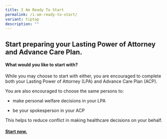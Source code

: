 ```yaml
---
title: I Am Ready To Start
permalink: /i-am-ready-to-start/
variant: tiptap
description: ""
---
```

<h2>Start preparing your Lasting Power of Attorney and Advance Care Plan.</h2>
<h4>What would you like to start with?</h4>
<p>While you may choose to start with either, you are encouraged to complete
both your Lasting Power of Attorney (LPA) and Advance Care Plan (ACP).</p>
<p>You are also encouraged to choose the same persons to:</p>
<ul data-tight="true" class="tight">
<li>
<p>make personal welfare decisions in your LPA</p>
</li>
<li>
<p>be your spokesperson in your ACP</p>
</li>
</ul>
<p>This helps to reduce conflict in making healthcare decisions on your behalf.</p>
<h4><a href="https://mylegacy.life.gov.sg/find-a-service/start-preparing-lpa-and-acp/" rel="noopener nofollow" target="_blank">Start now.</a></h4>
<h4></h4>
<p></p>